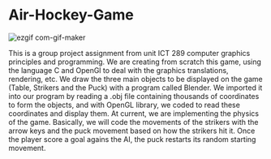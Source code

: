 # Air-Hockey-Game
![ezgif com-gif-maker](https://user-images.githubusercontent.com/79985787/121360348-e9b91480-c966-11eb-94f1-f1c2ba398dd2.gif)


This is a group project assignment from unit ICT 289 computer graphics principles and programming. We are creating from scratch this game, using the language C and OpenGl to deal with the graphics translations, rendering, etc. 
We draw the three main objects to be displayed on the game (Table, Strikers and the Puck) with a program called Blender. We imported it into our program by reading a .obj file containing thousands of coordinates to form the objects, and with OpenGL library, we coded to read these coordinates and display them.
At current, we are implementing the physics of the game. Basically, we will code the movements of the strikers with the arrow keys and the puck movement based on how the strikers hit it. Once the player score a goal agains the AI, the puck restarts its random starting movement.

